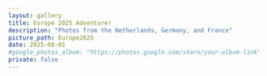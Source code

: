 ```yaml
---
layout: gallery
title: Europe 2025 Adventure!
description: "Photos from the Netherlands, Germany, and France"
picture_path: Europe2025
date: 2025-08-01
#google_photos_album: "https://photos.google.com/share/your-album-link"
private: false
---
```

